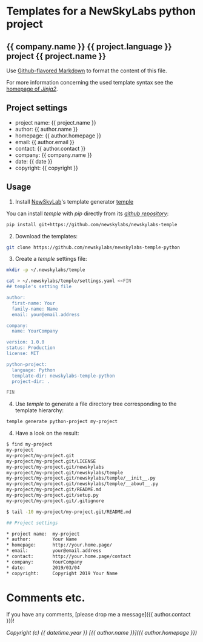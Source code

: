 
# Templates for a NewSkyLabs python project


## {{ company.name }} {{ project.language }} project {{ project.name }}

Use [Github-flavored Markdown](https://guides.github.com/features/mastering-markdown/)
to format the content of this file.

For more information concerning the used template syntax see the
[homepage of *Jinja2*](http://jinja.pocoo.org/docs/).


## Project settings

* project name:  {{ project.name }}
* author:        {{ author.name }}
* homepage:      {{ author.homepage }}
* email:         {{ author.email }}
* contact:       {{ author.contact }}
* company:       {{ company.name }}
* date:          {{ date }}
* copyright:     {{ copyright }}

## Usage

1. Install [NewSkyLab](http://newskylabs.net/)'s template generator
[temple](https://github.com/newskylabs/newskylabs-temple)

You can install *temple* with *pip* directly from its *[github
repository](https://github.com/newskylabs/newskylabs-temple)*:

```sh
pip install git+https://github.com/newskylabs/newskylabs-temple
```

2. Download the templates:

```sh
git clone https://github.com/newskylabs/newskylabs-temple-python
```


3. Create a *temple* settings file:

```sh
mkdir -p ~/.newskylabs/temple

cat > ~/.newskylabs/temple/settings.yaml <<FIN
## temple's setting file

author:
  first-name: Your
  family-name: Name
  email: your@email.address

company: 
  name: YourCompany

version: 1.0.0
status: Production
license: MIT

python-project:
  language: Python
  template-dir: newskylabs-temple-python
  project-dir: .

FIN

```

4. Use *temple* to generate a file directory tree corresponding to the
template hierarchy:

```sh
temple generate python-project my-project
```

4. Have a look on the result:

```sh
$ find my-project
my-project
my-project/my-project.git
my-project/my-project.git/LICENSE
my-project/my-project.git/newskylabs
my-project/my-project.git/newskylabs/temple
my-project/my-project.git/newskylabs/temple/__init__.py
my-project/my-project.git/newskylabs/temple/__about__.py
my-project/my-project.git/README.md
my-project/my-project.git/setup.py
my-project/my-project.git/.gitignore

$ tail -10 my-project/my-project.git/README.md

## Project settings

* project name:  my-project
* author:        Your Name
* homepage:      http://your.home.page/
* email:         your@email.address
* contact:       http://your.home.page/contact
* company:       YourCompany
* date:          2019/03/04
* copyright:     Copyright 2019 Your Name

```

# Comments etc.

If you have any comments, [please drop me a message]({{ author.contact }})!

*Copyright (c) {{ datetime.year }} [{{ author.name }}]({{ author.homepage }})*
